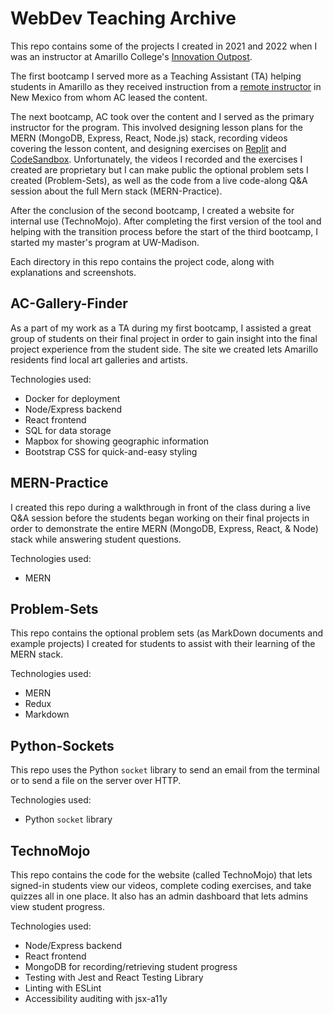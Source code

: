 # WebDev Teaching Archive

This repo contains some of the projects I created in 2021 and 2022 when I was an instructor at Amarillo College's [Innovation Outpost](https://www.upskillamarillo.io/). 

The first bootcamp I served more as a Teaching Assistant (TA) helping students in Amarillo as they received instruction from a [remote instructor](https://deepdivecoding.com/) in New Mexico from whom AC leased the content. 

The next bootcamp, AC took over the content and I served as the primary instructor for the program. This involved designing lesson plans for the MERN (MongoDB, Express, React, Node.js) stack, recording videos covering the lesson content, and designing exercises on [Replit](https://replit.com/) and [CodeSandbox](https://codesandbox.io/). Unfortunately, the videos I recorded and the exercises I created are proprietary but I can make public the optional problem sets I created (Problem-Sets), as well as the code from a live code-along Q&A session about the full Mern stack (MERN-Practice).

After the conclusion of the second bootcamp, I created a website for internal use (TechnoMojo). After completing the first version of the tool and helping with the transition process before the start of the third bootcamp, I started my master's program at UW-Madison.

Each directory in this repo contains the project code, along with explanations and screenshots.

## AC-Gallery-Finder

As a part of my work as a TA during my first bootcamp, I assisted a great group of students on their final project in order to gain insight into the final project experience from the student side. The site we created lets Amarillo residents find local art galleries and artists.

Technologies used:

- Docker for deployment
- Node/Express backend
- React frontend
- SQL for data storage
- Mapbox for showing geographic information
- Bootstrap CSS for quick-and-easy styling

## MERN-Practice

I created this repo during a walkthrough in front of the class during a live Q&A session before the students began working on their final projects in order to demonstrate the entire MERN (MongoDB, Express, React, & Node) stack while answering student questions.

Technologies used:

- MERN

## Problem-Sets

This repo contains the optional problem sets (as MarkDown documents and example projects) I created for students to assist with their learning of the MERN stack. 

Technologies used:

- MERN
- Redux
- Markdown

## Python-Sockets

This repo uses the Python `socket` library to send an email from the terminal or to send a file on the server over HTTP. 

Technologies used:

- Python `socket` library

## TechnoMojo

This repo contains the code for the website (called TechnoMojo) that lets signed-in students view our videos, complete coding exercises, and take quizzes all in one place. It also has an admin dashboard that lets admins view student progress.

Technologies used:

- Node/Express backend
- React frontend
- MongoDB for recording/retrieving student progress
- Testing with Jest and React Testing Library 
- Linting with ESLint
- Accessibility auditing with jsx-a11y